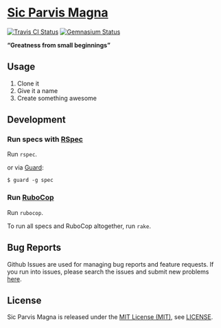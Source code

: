 [Sic Parvis Magna]
==================

[![Travis CI Status][Travis CI Status]][Travis CI]
[![Gemnasium Status][Gemnasium Status]][Gemnasium]

**“Greatness from small beginnings”**

Usage
-----

1. Clone it
2. Give it a name
3. Create something awesome

Development
-----------

### Run specs with [RSpec]

Run `rspec`.

or via [Guard]:

```
$ guard -g spec
```

### Run [RuboCop]

Run `rubocop`.

To run all specs and RuboCop altogether, run `rake`.

Bug Reports
-----------

Github Issues are used for managing bug reports and feature requests. If you run into issues, please search the issues
and submit new problems [here].

License
-------

Sic Parvis Magna is released under the [MIT License (MIT)], see [LICENSE].

[Gemnasium]: https://gemnasium.com/bitaculous/sic_parvis_magna "Sic Parvis Magna at Gemnasium"
[Gemnasium Status]: https://img.shields.io/gemnasium/bitaculous/sic_parvis_magna.svg?style=flat "Gemnasium Status"
[Guard]: http://guardgem.org "A command line tool to easily handle events on file system modifications."
[here]: https://github.com/bitaculous/sic_parvis_magna/issues "Github Issues"
[LICENSE]: https://raw.githubusercontent.com/bitaculous/sic_parvis_magna/master/LICENSE "License"
[MIT License (MIT)]: http://opensource.org/licenses/MIT "The MIT License (MIT)"
[RSpec]: http://rspec.info "Behaviour Driven Development for Ruby"
[RuboCop]: https://github.com/bbatsov/rubocop "A Ruby static code analyzer, based on the community Ruby style guide."
[Sic Parvis Magna]: https://bitaculous.github.io/sic_parvis_magna/ "“Greatness from small beginnings”"
[Travis CI]: https://travis-ci.org/bitaculous/sic_parvis_magna "Sic Parvis Magna at Travis CI"
[Travis CI Status]: https://img.shields.io/travis/bitaculous/sic_parvis_magna.svg?style=flat "Travis CI Status"